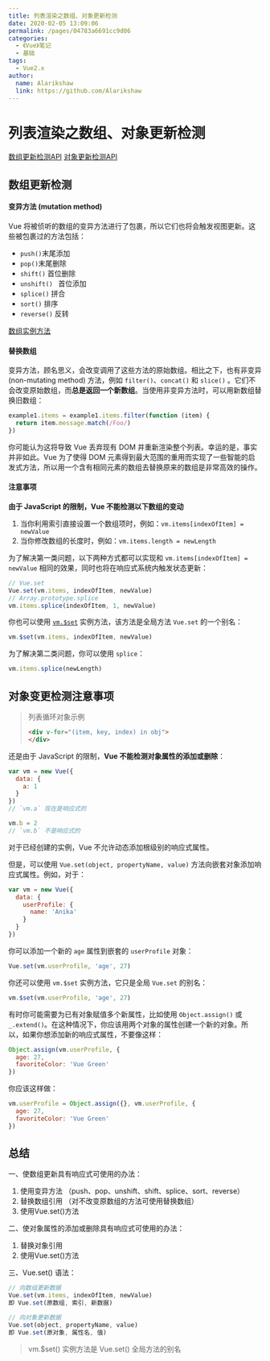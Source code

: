 ```yaml
---
title: 列表渲染之数组、对象更新检测
date: 2020-02-05 13:09:06
permalink: /pages/04783a6691cc9d06
categories: 
  - 《Vue》笔记
  - 基础
tags: 
  - Vue2.x
author: 
  name: Alarikshaw
  link: https://github.com/Alarikshaw
---
```

# 列表渲染之数组、对象更新检测

[数组更新检测API](https://cn.vuejs.org/v2/guide/list.html#数组更新检测) [对象更新检测API](https://cn.vuejs.org/v2/guide/list.html#对象变更检测注意事项)



## 数组更新检测



#### 变异方法 (mutation method)

Vue 将被侦听的数组的变异方法进行了包裹，所以它们也将会触发视图更新。这些被包裹过的方法包括：
<!-- more -->
- `push()`末尾添加
- `pop()`末尾删除
- `shift()` 首位删除
- `unshift() ` 首位添加
- `splice()` 拼合
- `sort()` 排序
- `reverse()` 反转

[数组实例方法](https://xugaoyi.com/pages/74d2ab3fbfeaaa68/#_3、实例方法)

#### 替换数组

变异方法，顾名思义，会改变调用了这些方法的原始数组。相比之下，也有非变异 (non-mutating method) 方法，例如 `filter()`、`concat()` 和 `slice()` 。它们不会改变原始数组，而**总是返回一个新数组**。当使用非变异方法时，可以用新数组替换旧数组：

```js
example1.items = example1.items.filter(function (item) {
  return item.message.match(/Foo/)
})
```

你可能认为这将导致 Vue 丢弃现有 DOM 并重新渲染整个列表。幸运的是，事实并非如此。Vue 为了使得 DOM 元素得到最大范围的重用而实现了一些智能的启发式方法，所以用一个含有相同元素的数组去替换原来的数组是非常高效的操作。



#### 注意事项

**由于 JavaScript 的限制，Vue 不能检测以下数组的变动**

1. 当你利用索引直接设置一个数组项时，例如：`vm.items[indexOfItem] = newValue`
2. 当你修改数组的长度时，例如：`vm.items.length = newLength`

为了解决第一类问题，以下两种方式都可以实现和 `vm.items[indexOfItem] = newValue` 相同的效果，同时也将在响应式系统内触发状态更新：

```js
// Vue.set
Vue.set(vm.items, indexOfItem, newValue)
// Array.prototype.splice
vm.items.splice(indexOfItem, 1, newValue)
```

你也可以使用 [`vm.$set`](https://cn.vuejs.org/v2/api/#vm-set) 实例方法，该方法是全局方法 `Vue.set` 的一个别名：

```js
vm.$set(vm.items, indexOfItem, newValue)
```

为了解决第二类问题，你可以使用 `splice`：

```js
vm.items.splice(newLength)
```





## 对象变更检测注意事项

> 列表循环对象示例
>
> ```html
> <div v-for="(item, key, index) in obj">
> </div>
> ```



还是由于 JavaScript 的限制，**Vue 不能检测对象属性的添加或删除**：

```js
var vm = new Vue({
  data: {
    a: 1
  }
})
// `vm.a` 现在是响应式的

vm.b = 2
// `vm.b` 不是响应式的
```

对于已经创建的实例，Vue 不允许动态添加根级别的响应式属性。

但是，可以使用 `Vue.set(object, propertyName, value)` 方法向嵌套对象添加响应式属性。例如，对于：

```js
var vm = new Vue({
  data: {
    userProfile: {
      name: 'Anika'
    }
  }
})
```

你可以添加一个新的 `age` 属性到嵌套的 `userProfile` 对象：

```js
Vue.set(vm.userProfile, 'age', 27)
```

你还可以使用 `vm.$set` 实例方法，它只是全局 `Vue.set` 的别名：

```js
vm.$set(vm.userProfile, 'age', 27)
```

有时你可能需要为已有对象赋值多个新属性，比如使用 `Object.assign()` 或 `_.extend()`。在这种情况下，你应该用两个对象的属性创建一个新的对象。所以，如果你想添加新的响应式属性，不要像这样：

```js
Object.assign(vm.userProfile, {
  age: 27,
  favoriteColor: 'Vue Green'
})
```

你应该这样做：

```js
vm.userProfile = Object.assign({}, vm.userProfile, {
  age: 27,
  favoriteColor: 'Vue Green'
})
```





## 总结

一、使数组更新具有响应式可使用的办法：

1. 使用变异方法 （push、pop、unshift、shift、splice、sort、reverse）
2. 替换数组引用  （对不改变原数组的方法可使用替换数组）
3. 使用Vue.set()方法



二、使对象属性的添加或删除具有响应式可使用的办法：

1. 替换对象引用
2. 使用Vue.set()方法



三、Vue.set() 语法：

```js
// 向数组更新数据
Vue.set(vm.items, indexOfItem, newValue)
即 Vue.set(原数组, 索引, 新数据)

// 向对象更新数据
Vue.set(object, propertyName, value)
即 Vue.set(原对象, 属性名, 值)
```

> vm.$set() 实例方法是 Vue.set() 全局方法的别名

